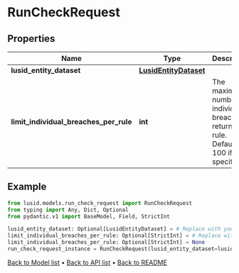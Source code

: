 # RunCheckRequest

## Properties
Name | Type | Description | Notes
------------ | ------------- | ------------- | -------------
**lusid_entity_dataset** | [**LusidEntityDataset**](LusidEntityDataset.md) |  | [optional] 
**limit_individual_breaches_per_rule** | **int** | The maximum number of individual breaches to return per rule. Defaults to 100 if not specified. | [optional] 
## Example

```python
from lusid.models.run_check_request import RunCheckRequest
from typing import Any, Dict, Optional
from pydantic.v1 import BaseModel, Field, StrictInt

lusid_entity_dataset: Optional[LusidEntityDataset] = # Replace with your value
limit_individual_breaches_per_rule: Optional[StrictInt] = # Replace with your value
limit_individual_breaches_per_rule: Optional[StrictInt] = None
run_check_request_instance = RunCheckRequest(lusid_entity_dataset=lusid_entity_dataset, limit_individual_breaches_per_rule=limit_individual_breaches_per_rule)

```

[Back to Model list](../README.md#documentation-for-models) &#8226; [Back to API list](../README.md#documentation-for-api-endpoints) &#8226; [Back to README](../README.md)


